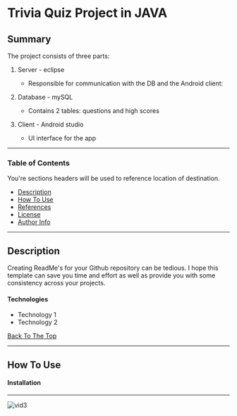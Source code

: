 # Trivia Quiz Project in JAVA
> 
## Summary
The project consists of three parts:
1. Server - eclipse
	 - Responsible for communication with the DB and the Android client:
		
2. Database - mySQL
	 - Contains 2 tables: questions and high scores
3. Client - Android studio
	 - UI interface for the app

---

### Table of Contents
You're sections headers will be used to reference location of destination.

- [Description](#description)
- [How To Use](#how-to-use)
- [References](#references)
- [License](#license)
- [Author Info](#author-info)

---

## Description

Creating ReadMe's for your Github repository can be tedious.  I hope this template can save you time and effort as well as provide you with some consistency across your projects.

#### Technologies

- Technology 1
- Technology 2

[Back To The Top](#read-me-template)

---

## How To Use

#### Installation


---
![vid3](https://user-images.githubusercontent.com/48961597/83747088-c929f080-a668-11ea-9cfb-f14b364d88d9.gif)

